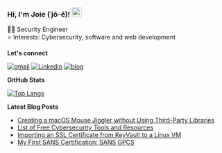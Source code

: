 ### Hi, I'm Joie (ˈjō-ē)! <img src="https://raw.githubusercontent.com/MartinHeinz/MartinHeinz/master/wave.gif" width="22px" height="22px">

👨‍💻  Security Engineer <br/>
⭐️  Interests: Cybersecurity, software and web development

**Let's connect**

[![gmail](https://img.shields.io/badge/gmail-EA4335?style=for-the-badge&logo=gmail&logoColor=white)][email]
[![Linkedin](https://img.shields.io/badge/Linkedin-0A66C2?style=for-the-badge&logo=linkedin)][linkedin]
[![blog](https://img.shields.io/badge/blog-000000?style=for-the-badge&logo=vercel&logoColor=white)][website]

**GitHub Stats**

[![Top Langs](https://github-readme-stats-git-masterrstaa-rickstaa.vercel.app/api/top-langs/?username=joiellantero&layout=compact&theme=ayu-mirage&hide_border=true&langs_count=8)](https://github.com/anuraghazra/github-readme-stats)

**Latest Blog Posts**

<!-- BLOG-POST-LIST:START -->
- [Creating a macOS Mouse Jiggler without Using Third-Party Libraries](https://joiellantero.com/macos-mouse-jiggler)
- [List of Free Cybersecurity Tools and Resources](https://joiellantero.com/list-of-free-cybersecurity-tools-and-resources)
- [Importing an SSL Certificate from KeyVault to a Linux VM](https://joiellantero.com/importing-ssl-cert-from-key-vault-to-a-linux-vm)
- [My First SANS Certification: SANS GPCS](https://joiellantero.com/my-first-sans-certification)
<!-- BLOG-POST-LIST:END -->

[website]: https://joiellantero.com
[linkedin]: https://www.linkedin.com/in/joiellantero/
[email]: mailto:jatllantero@gmail.com
